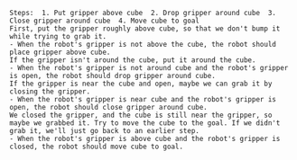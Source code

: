
    Steps:  1. Put gripper above cube  2. Drop gripper around cube  3. Close gripper around cube  4. Move cube to goal
    First, put the gripper roughly above cube, so that we don't bump it while trying to grab it.
    - When the robot's gripper is not above the cube, the robot should place gripper above cube.
    If the gripper isn't around the cube, put it around the cube.
    - When the robot's gripper is not around cube and the robot's gripper is open, the robot should drop gripper around cube.
    If the gripper is near the cube and open, maybe we can grab it by closing the gripper.
    - When the robot's gripper is near cube and the robot's gripper is open, the robot should close gripper around cube.
    We closed the gripper, and the cube is still near the gripper, so maybe we grabbed it. Try to move the cube to the goal. If we didn't grab it, we'll just go back to an earlier step.
    - When the robot's gripper is above cube and the robot's gripper is closed, the robot should move cube to goal.